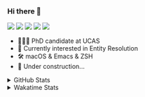 ### Hi there 👋

[![](https://img.shields.io/badge/-Email-325180?logo=maildotru&logoColor=white&style=flat-square)](mailto:hi@wang.tianshu.me)
[![](https://img.shields.io/badge/-GitHub-black?logo=GitHub&style=flat-square)](https://github.com/tshu-w)
[![](https://img.shields.io/badge/-Telegram-26a5e4?labelColor=fafafa&logo=telegram&style=flat-square)](https://t.me/tshu_w) 
[![](https://img.shields.io/badge/-Twitter-1da1f2?logo=Twitter&logoColor=white&style=flat-square)](https://twitter.com/tshu_w)
[![](https://komarev.com/ghpvc/?username=tshu-w&color=blueviolet&style=flat-square)]()



- 🧑🏻‍🎓 PhD candidate at UCAS
- 🔭 Currently interested in Entity Resolution
- 🛠 macOS & Emacs & ZSH
- 🚧 Under construction...

<details>

<summary>GitHub Stats</summary>

![Tianshu's GitHub stats](https://github-readme-stats.vercel.app/api?username=tshu-w&show_icons=true&theme=buefy&count_private=true)
  
</details>


<details>
  <summary>Wakatime Stats</summary>

  Currently, files accessed by tramp cannot be tracked by wakatime, see https://github.com/wakatime/wakatime-mode/issues/27
  <br>
  
<!--START_SECTION:waka-->
![Code Time](http://img.shields.io/badge/Code%20Time-6%2C052%20hrs%2032%20mins-blue)

**I'm an Early 🐤** 

```text
🌞 Morning    79 commits     ████░░░░░░░░░░░░░░░░░░░░░   17.91% 
🌆 Daytime    194 commits    ███████████░░░░░░░░░░░░░░   43.99% 
🌃 Evening    160 commits    █████████░░░░░░░░░░░░░░░░   36.28% 
🌙 Night      8 commits      ░░░░░░░░░░░░░░░░░░░░░░░░░   1.81%

```
📅 **I'm Most Productive on Tuesday** 

```text
Monday       70 commits     ████░░░░░░░░░░░░░░░░░░░░░   15.87% 
Tuesday      151 commits    ████████░░░░░░░░░░░░░░░░░   34.24% 
Wednesday    52 commits     ███░░░░░░░░░░░░░░░░░░░░░░   11.79% 
Thursday     27 commits     █░░░░░░░░░░░░░░░░░░░░░░░░   6.12% 
Friday       55 commits     ███░░░░░░░░░░░░░░░░░░░░░░   12.47% 
Saturday     59 commits     ███░░░░░░░░░░░░░░░░░░░░░░   13.38% 
Sunday       27 commits     █░░░░░░░░░░░░░░░░░░░░░░░░   6.12%

```


📊 **This Week I Spent My Time On** 

```text
💬 Programming Languages: 
sh                       18 hrs 43 mins      █████████████████████████   100.0%

🔥 Editors: 
Zsh                      18 hrs 43 mins      █████████████████████████   100.0%

🐱‍💻 Projects: 
jhu-mt-hw                6 hrs 34 mins       ████████░░░░░░░░░░░░░░░░░   35.15% 
Terminal                 5 hrs 41 mins       ███████░░░░░░░░░░░░░░░░░░   30.42% 
universal-blocker        5 hrs 13 mins       ███████░░░░░░░░░░░░░░░░░░   27.96% 
dotfiles                 26 mins             ░░░░░░░░░░░░░░░░░░░░░░░░░   2.4% 
tabular-benchmark        25 mins             ░░░░░░░░░░░░░░░░░░░░░░░░░   2.29%

💻 Operating System: 
Linux                    14 hrs 16 mins      ███████████████████░░░░░░   76.24% 
Mac                      4 hrs 26 mins       ██████░░░░░░░░░░░░░░░░░░░   23.76%

```

**I Mostly Code in Python** 

```text
Python                   11 repos            ████████████░░░░░░░░░░░░░   50.0% 
HTML                     2 repos             ██░░░░░░░░░░░░░░░░░░░░░░░   9.09% 
Emacs Lisp               2 repos             ██░░░░░░░░░░░░░░░░░░░░░░░   9.09% 
JavaScript               2 repos             ██░░░░░░░░░░░░░░░░░░░░░░░   9.09% 
TeX                      2 repos             ██░░░░░░░░░░░░░░░░░░░░░░░   9.09%

```



 Last Updated on 18/10/2022 08:11:11 UTC
<!--END_SECTION:waka-->
</details>
